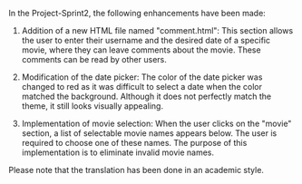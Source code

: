 In the Project-Sprint2, the following enhancements have been made:

1. Addition of a new HTML file named "comment.html": This section allows the user to enter their username and the desired date of a specific movie, where they can leave comments about the movie. These comments can be read by other users.

2. Modification of the date picker: The color of the date picker was changed to red as it was difficult to select a date when the color matched the background. Although it does not perfectly match the theme, it still looks visually appealing.

3. Implementation of movie selection: When the user clicks on the "movie" section, a list of selectable movie names appears below. The user is required to choose one of these names. The purpose of this implementation is to eliminate invalid movie names.

Please note that the translation has been done in an academic style.